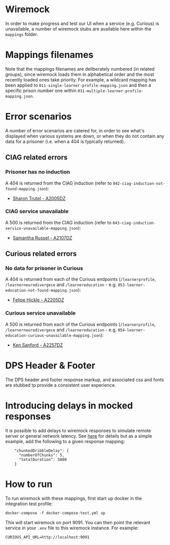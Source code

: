 # Wiremock

In order to make progress and test our UI when a service (e.g. Curious) is unavailable, a number of wiremock stubs are
available here within the `mappings` folder.

# Mappings filenames
Note that the mappings filenames are deliberately numbered (in related groups), since wiremock loads them in alphabetical order
and the most recently loaded ones take priority. For example, a wildcard mapping has been applied to
`011-single-learner-profile-mapping.json` and then a specific prison number one within `031-multiple-learner-profile-mapping.json`.

# Error scenarios
A number of error scenarios are catered for, in order to see what's displayed when various systems are down, or when they do not contain any data for a prisoner (i.e. when a 404 is typically returned).

## CIAG related errors
### Prisoner has no induction
A 404 is returned from the CIAG induction (refer to `042-ciag-induction-not-found-mapping.json`):
* [Sharon Trutel - A2005DZ](http://localhost:3000/plan/A2005DZ/view/overview)

### CIAG service unavailable
A 500 is returned from the CIAG induction (refer to `043-ciag-induction-service-unavailable-mapping.json`):
* [Samantha Russel - A2107DZ](http://localhost:3000/plan/A2107DZ/view/overview)

## Curious related errors
### No data for prisoner in Curious
A 404 is returned from each of the Curious endpoints (`/learnerprofile`, `/learnerneurodivergece` and `/learnereducation` - e.g. `053-learner-education-not-found-mapping.json`):
* [Felipe Hickle - A2205DZ](http://localhost:3000/plan/A2205DZ/view/overview)

### Curious service unavailable
A 500 is returned from each of the Curious endpoints (`/learnerprofile`, `/learnerneurodivergece` and `/learnereducation` - e.g. `054-learner-education-curious-unavailable-mapping.json`):
* [Ken Sanford - A2257DZ](http://localhost:3000/plan/A2257DZ/view/overview)

# DPS Header & Footer
The DPS header and footer response markup, and associated css and fonts are stubbed tp provide a consistent user experience.

# Introducing delays in mocked responses
It is possible to add delays to wiremock responses to simulate remote server or general network latency. See [here](https://wiremock.org/docs/simulating-faults/) for details
but as a simple example, add the following to a given response mapping:
```
    "chunkedDribbleDelay": {
      "numberOfChunks": 5,
      "totalDuration": 5000
    }
```

# How to run
To run wiremock with these mappings, first start up docker in the integration test profile:

```docker-compose -f docker-compose-test.yml up```

This will start wiremock on port 9091. You can then point the relevant service in your `.env` file to this wiremock instance.
For example:

```CURIOUS_API_URL=http://localhost:9091```
